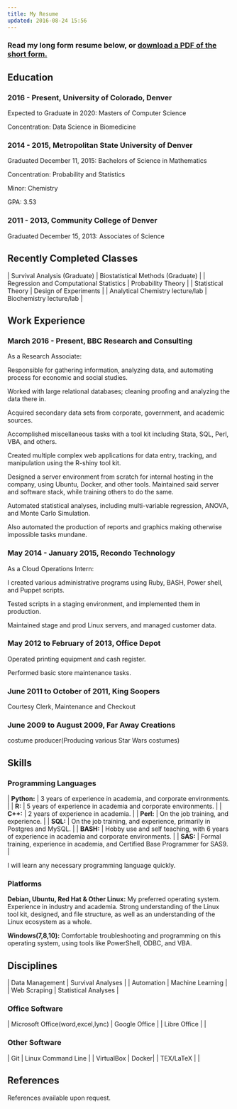 ```yaml
---
title: My Resume
updated: 2016-08-24 15:56
---
```




### Read my long form resume below, or [download a PDF of the short form.](/download/Rory_Flynn_Resume.pdf)

## Education

### 2016 - Present, University of Colorado, Denver

Expected to Graduate in 2020: Masters of Computer Science

Concentration: Data Science in Biomedicine

### 2014 - 2015, Metropolitan State University of Denver

Graduated December 11, 2015: Bachelors of Science in Mathematics

Concentration: Probability and Statistics

Minor: Chemistry

GPA: 3.53


### 2011 - 2013, Community College of Denver

Graduated December 15, 2013: Associates of Science


## Recently Completed Classes

| Survival Analysis (Graduate)            | Biostatistical Methods (Graduate) |
| Regression and Computational Statistics | Probability Theory                |
| Statistical Theory                      | Design of Experiments             |
| Analytical Chemistry lecture/lab        | Biochemistry lecture/lab          |
 
## Work Experience

### March 2016 - Present, BBC Research and Consulting
 
As a Research Associate: 

Responsible for gathering information, analyzing data, and automating process for economic and social studies. 

Worked with large relational databases; cleaning proofing and analyzing the data there in. 

Acquired secondary data sets from corporate, government, and academic sources. 

Accomplished miscellaneous tasks with a tool kit including Stata, SQL, Perl, VBA, and others.

Created multiple complex web applications for data entry, tracking, and manipulation using the R-shiny
tool kit.

Designed a server environment from scratch for internal hosting in the company, using Ubuntu, Docker, and other tools. Maintained said server and software stack, while training others to do the same.

Automated statistical analyses, including multi-variable regression, ANOVA, and Monte Carlo Simulation.

Also automated the production of reports and graphics making otherwise impossible tasks mundane.

### May 2014 - January 2015, Recondo Technology
 
As a Cloud Operations Intern: 

I created various administrative programs using Ruby, BASH, Power shell, and Puppet scripts.

Tested scripts in a staging environment, and implemented them in production. 

Maintained stage and prod Linux servers, and managed customer data.


### May 2012 to February of 2013, Office Depot
 
Operated printing equipment and cash register.

Performed basic store maintenance tasks.


### June 2011 to October of 2011, King Soopers

Courtesy Clerk, Maintenance and Checkout

### June 2009 to August 2009, Far Away Creations

costume producer(Producing various Star Wars costumes)

## Skills


### Programming Languages

| **Python:** | 3 years of experience in academia, and corporate environments.                                  |
| **R:**      | 5 years of experience in academia and corporate environments.                                   |
| **C++:**    | 2 years of experience in academia.                                                              |
| **Perl:**   | On the job training, and experience.                                                            | 
| **SQL:**    | On the job training, and experience, primarily in Postgres and MySQL.                           |
| **BASH:**   | Hobby use and self teaching, with 6 years of experience in academia and corporate environments. |
| **SAS:**    | Formal training, experience in academia, and Certified Base Programmer for SAS9.                |

I will learn any necessary programming language quickly.

### Platforms

**Debian, Ubuntu, Red Hat & Other Linux:** My preferred operating system. Experience in industry and
academia. Strong understanding of the Linux tool kit, designed, and file structure, as well as an
understanding of the Linux ecosystem as a whole.

**Windows(7,8,10):** Comfortable troubleshooting and programming on this operating system, using tools
like PowerShell, ODBC, and VBA.


## Disciplines

| Data Management  |  Survival Analyses    | 
| Automation       |  Machine Learning     | 
| Web Scraping     |  Statistical Analyses | 


### Office Software

| Microsoft Office(word,excel,lync) | Google Office |
| Libre Office |  |


### Other Software

| Git        |  Linux Command Line | 
| VirtualBox |  Docker| 
| TEX/LaTeX  | | 

## References


References available upon request.









